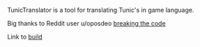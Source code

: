TunicTranslator is a tool for translating Tunic's in game language.

Big thanks to Reddit user u/oposdeo [breaking the code](https://www.reddit.com/r/TunicGame/comments/tgc056/tunic_language_reference_sheet_big_spoiler/)

Link to [build](https://drive.google.com/drive/folders/1mReuEb9pNlLjzNKfUUQ8ZntXN-sQ3M4X?usp=sharing)
